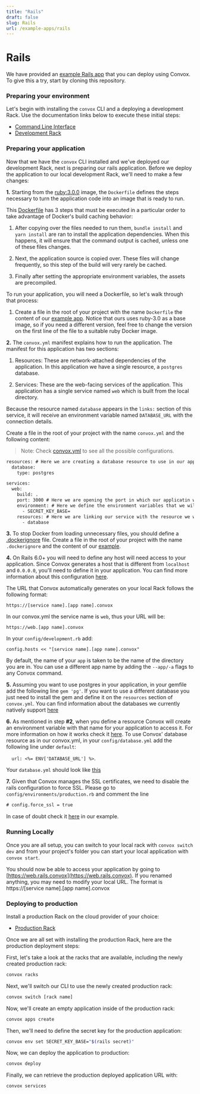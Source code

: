 ```yaml
---
title: "Rails"
draft: false
slug: Rails
url: /example-apps/rails
---
```

# Rails

We have provided an [example Rails app](https://github.com/convox-examples/rails) that you can deploy using Convox. To give this a try, start by cloning this repository.

### Preparing your environment

Let's begin with installing the `convox` CLI and a deploying a development Rack.  Use the documentation links below to execute these initial steps:

* [Command Line Interface](/installation/cli)
* [Development Rack](/installation/development-rack)

### Preparing your application

Now that we have the `convox` CLI installed and we've deployed our development Rack, next is preparing our rails application. Before we deploy the application to our local development Rack, we'll need to make a few changes:

**1.** Starting from the [ruby:3.0.0](https://hub.docker.com/_/ruby/) image, the `Dockerfile` defines the steps necessary to turn the application code into an image that is ready to run.

This [Dockerfile](https://github.com/convox-examples/rails/blob/master/Dockerfile) has 3 steps that must be executed in a particular order to take advantage of Docker's build caching behavior:

1. After copying over the files needed to run them, `bundle install` and `yarn install` are ran to install the application dependencies. When this happens, it will ensure that the command output is cached, unless one of these files changes.

2. Next, the application source is copied over. These files will change frequently, so this step of the build will very rarely be cached.

3. Finally after setting the appropriate environment variables, the assets are precompiled.

To run your application, you will need a Dockerfile, so let's walk through that process:

1. Create a file in the root of your project with the name `Dockerfile` the content of our [example app](https://github.com/convox-examples/rails). Notice that ours uses ruby-3.0 as a base image, so if you need a different version, feel free to change the version on the first line of the file to a suitable ruby Docker image.

**2.** The `convox.yml` manifest explains how to run the application. The manifest for this application has two sections:

1. Resources: These are network-attached dependencies of the application. In this application we have a single resource, a `postgres` database.

2. Services: These are the web-facing services of the application. This application has a single service named `web` which is built from the local directory.

Because the resource named `database` appears in the `links:` section of this service, it will receive an environment variable named `DATABASE_URL` with the connection details.

Create a file in the root of your project with the name `convox.yml` and the following content:

> Note: Check [convox.yml](/configuration/convox-yml) to see all the possible configurations.

```html
resources: # Here we are creating a database resource to use in our application.
  database:
    type: postgres

services:
  web:
    build: .
    port: 3000 # Here we are opening the port in which our applicatin will run. If we need a different port we change it here
    environment: # Here we define the environment variables that we will use in our application.
      - SECRET_KEY_BASE=
    resources: # Here we are linking our service with the resource we want to use. Since our resource is called "database", Convox will create a DATABASE_URL that can be read by our application.
      - database
```

**3.** To stop Docker from loading unnecessary files, you should define a [.dockerignore](https://docs.docker.com/engine/reference/builder/#dockerignore-file) file. Create a file in the root of your project with the name `.dockerignore` and the content of our [example](https://github.com/convox-examples/rails/blob/master/.dockerignore).

**4.** On Rails 6.0+ you will need to define any host will need access to your application. Since Convox generates a host that is different from `localhost` and `0.0.0.0`, you'll need to define it in your application. You can find more information about this configuration [here](https://guides.rubyonrails.org/configuring.html#configuring-middleware).

The URL that Convox automatically generates on your local Rack follows the following format:

```https://[service name].[app name].convox```

In our convox.yml the service name is `web`, thus your URL will be:

```https://web.[app name].convox```

In your `config/development.rb` add:

`config.hosts << "[service name].[app name].convox"`

By default, the name of your `app` is taken to be the name of the directory you are in.  You can use a different app name by adding the `--app/-a` flags to any Convox command.

**5.** Assuming you want to use postgres in your application, in your gemfile add the following line `gem 'pg'`. If you want to use a different database you just need to install the gem and define it on the `resources` section of `convox.yml`. You can find information about the databases we currently natively support [here](/reference/primitives/app/resource#types)


**6.** As mentioned in step **#2**, when you define a resource Convox will create an environment variable with that name for your application to access it. For more information on how it works check it [here](/reference/primitives/app/resource#linking). To use Convox' database resource as in our convox.yml, in your `config/database.yml` add the following line under `default`:

 ```  url: <%= ENV['DATABASE_URL'] %>```.

Your `database.yml` should look like [this](https://github.com/convox-examples/rails/blob/master/config/database.yml)

**7.** Given that Convox manages the SSL certificates, we need to disable the rails configuration to force SSL. Please go to `config/environments/production.rb` and comment the line

```html
# config.force_ssl = true
```

In case of doubt check it [here](https://github.com/convox-examples/rails/blob/master/config/environments/production.rb#L49) in our example.

### Running Locally

Once you are all setup, you can switch to your local rack with ```convox switch dev``` and from your project's folder you can start your local application with ```convox start```.

You should now be able to access your application by going to [https://web.rails.convox](https://web.rails.convox). If you renamed anything, you may need to modify your local URL. The format is https://[service name].[app name].convox

### Deploying to production

Install a production Rack on the cloud provider of your choice:

* [Production Rack](/installation/production-rack)

Once we are all set with installing the production Rack, here are the production deployment steps:

First, let's take a look at the racks that are available, including the newly created production rack:

```bash
convox racks
```

Next, we'll switch our CLI to use the newly created production rack:

```bash
convox switch [rack name]
```

Now, we'll create an empty application inside of the production rack:

```bash
convox apps create
```

Then, we'll need to define the secret key for the production application:

```bash
convox env set SECRET_KEY_BASE="$(rails secret)"
```

Now, we can deploy the application to production:

```bash
convox deploy
```

Finally, we can retrieve the production deployed application URL with:

```bash
convox services
```
